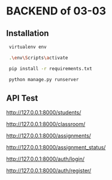 # BACKEND of 03-03


## Installation



```bash
 virtualenv env

 .\env\Scripts\activate

 pip install -r requirements.txt

 python manage.py runserver

```

## API Test
http://127.0.0.1:8000/students/

http://127.0.0.1:8000/classroom/

http://127.0.0.1:8000/assignments/

http://127.0.0.1:8000/assignment_status/

http://127.0.0.1:8000/auth/login/

http://127.0.0.1:8000/auth/register/
